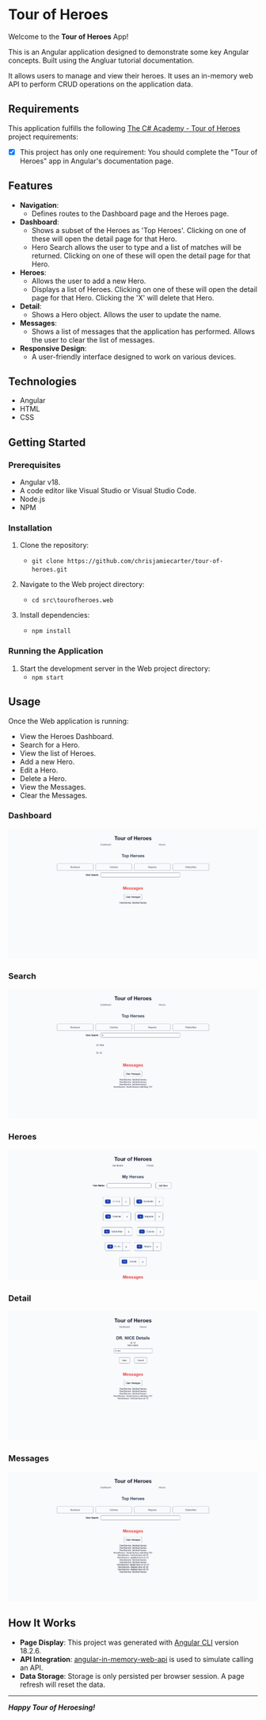 # Tour of Heroes</h1>

Welcome to the **Tour of Heroes** App!

This is an Angular application designed to demonstrate some key Angular concepts. Built using the Angluar tutorial documentation.

It allows users to manage and view their heroes. It uses an in-memory web API to perform CRUD operations on the application data.

## Requirements

This application fulfills the following [The C# Academy - Tour of Heroes](https://thecsharpacademy.com/project/31/tour-of-heroes) project requirements:

- [x] This project has only one requirement: You should complete the "Tour of Heroes" app in Angular's documentation page.

## Features

- **Navigation**:
	- Defines routes to the Dashboard page and the Heroes page.
- **Dashboard**: 
	- Shows a subset of the Heroes as 'Top Heroes'. Clicking on one of these will open the detail page for that Hero.
	- Hero Search allows the user to type and a list of matches will be returned. Clicking on one of these will open the detail page for that Hero.
- **Heroes**:
	- Allows the user to add a new Hero.
	- Displays a list of Heroes. Clicking on one of these will open the detail page for that Hero. Clicking the 'X' will delete that Hero.
- **Detail**:
	- Shows a Hero object. Allows the user to update the name.
- **Messages**:
	- Shows a list of messages that the application has performed. Allows the user to clear the list of messages.
- **Responsive Design**: 
	- A user-friendly interface designed to work on various devices.

## Technologies

- Angular
- HTML
- CSS

## Getting Started

### Prerequisites

- Angular v18.
- A code editor like Visual Studio or Visual Studio Code.
- Node.js
- NPM

### Installation

1. Clone the repository:
	- `git clone https://github.com/chrisjamiecarter/tour-of-heroes.git`

2. Navigate to the Web project directory:
	- `cd src\tourofheroes.web`

3. Install dependencies:
	- `npm install`

### Running the Application

1. Start the development server in the Web project directory:
	- `npm start`

## Usage

Once the Web application is running:

- View the Heroes Dashboard.
- Search for a Hero.
- View the list of Heroes.
- Add a new Hero.
- Edit a Hero.
- Delete a Hero.
- View the Messages.
- Clear the Messages.

### Dashboard

![dashboard](./_resources/tour-of-heroes-dashboard.png)

### Search

![search](./_resources/tour-of-heroes-search.png)

### Heroes

![heroes](./_resources/tour-of-heroes-heroes.png)

### Detail

![heroes](./_resources/tour-of-heroes-detail.png)

### Messages

![heroes](./_resources/tour-of-heroes-messages.png)

## How It Works

- **Page Display**: This project was generated with [Angular CLI](https://github.com/angular/angular-cli) version 18.2.6.
- **API Integration**: [angular-in-memory-web-api](https://github.com/angular/in-memory-web-api) is used to simulate calling an API.
- **Data Storage**: Storage is only persisted per browser session. A page refresh will reset the data.

---
***Happy Tour of Heroesing!***
